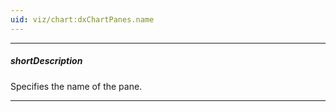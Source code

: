 ```yaml
---
uid: viz/chart:dxChartPanes.name
---
```

---
##### shortDescription
Specifies the name of the pane.

---
<!--
When there are multiple panes in a chart, series need to know which pane they belong to. By default, all of them belong to the [defaultPane](/api-reference/10%20UI%20Components/dxChart/1%20Configuration/defaultPane.md '/Documentation/ApiReference/UI_Components/dxChart/Configuration/#defaultPane') or, if it is not specified, to the last pane in the **panes** array. To bind a series to another pane, **name** the pane and assign this name to the [pane](/api-reference/10%20UI%20Components/dxChart/5%20Series%20Types/CommonSeries/pane.md '/Documentation/ApiReference/UI_Components/dxChart/Configuration/series/#pane') series property.
-->